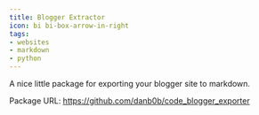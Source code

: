 ```yaml
---
title: Blogger Extractor
icon: bi bi-box-arrow-in-right
tags:
- websites
- markdown
- python
---
```


A nice little package for exporting your blogger site to markdown.

Package URL: <https://github.com/danb0b/code_blogger_exporter>